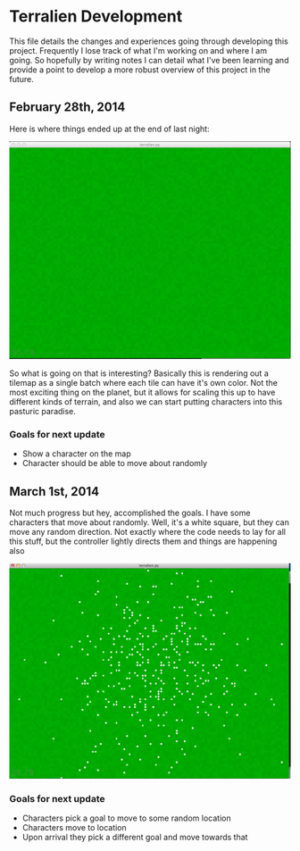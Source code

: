 # Terralien Development

This file details the changes and experiences going through
developing this project. Frequently I lose track of what
I'm working on and where I am going. So hopefully by writing
notes I can detail what I've been learning and provide a point
to develop a more robust overview of this project in the future.

## February 28th, 2014

Here is where things ended up at the end of last night:

![Terralien Grassy](screenshots/terralien20140228-1.png)

So what is going on that is interesting? Basically this is rendering out
a tilemap as a single batch where each tile can have it's own color. Not
the most exciting thing on the planet, but it allows for scaling this up
to have different kinds of terrain, and also we can start putting characters
into this pasturic paradise.

### Goals for next update
  * Show a character on the map
  * Character should be able to move about randomly

## March 1st, 2014

Not much progress but hey, accomplished the goals. I have some characters
that move about randomly. Well, it's a white square, but they can move
any random direction. Not exactly where the code needs to lay for all this
stuff, but the controller lightly directs them and things are happening also

![Terralien Random](screenshots/terralien20140301-1.png)

### Goals for next update
  * Characters pick a goal to move to some random location
  * Characters move to location
  * Upon arrival they pick a different goal and move towards that
